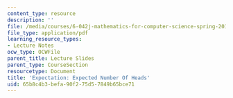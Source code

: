 ```yaml
---
content_type: resource
description: ''
file: /media/courses/6-042j-mathematics-for-computer-science-spring-2015/65b8c4b3befa90f275d57849b65bce71_MIT6_042JS15_ExpectNumber.pdf
file_type: application/pdf
learning_resource_types:
- Lecture Notes
ocw_type: OCWFile
parent_title: Lecture Slides
parent_type: CourseSection
resourcetype: Document
title: 'Expectation: Expected Number Of Heads'
uid: 65b8c4b3-befa-90f2-75d5-7849b65bce71
---
```

